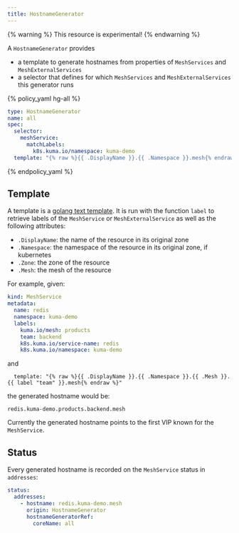 ```yaml
---
title: HostnameGenerator
---
```


{% warning %}
This resource is experimental!
{% endwarning %}

A `HostnameGenerator` provides

- a template to generate hostnames from properties of `MeshServices` and `MeshExternalServices`
- a selector that defines for which `MeshServices` and `MeshExternalServices` this generator runs

{% policy_yaml hg-all %}
```yaml
type: HostnameGenerator
name: all
spec:
  selector:
    meshService:
      matchLabels:
        k8s.kuma.io/namespace: kuma-demo
  template: "{% raw %}{{ .DisplayName }}.{{ .Namespace }}.mesh{% endraw %}"
```
{% endpolicy_yaml %}

## Template

A template is a [golang text template](https://pkg.go.dev/text/template).
It is run with the function `label` to retrieve labels of the `MeshService` or `MeshExternalService`
as well as the following attributes:

* `.DisplayName`: the name of the resource in its original zone
* `.Namespace`: the namespace of the resource in its original zone, if kubernetes
* `.Zone`: the zone of the resource
* `.Mesh`: the mesh of the resource

For example, given:

```yaml
kind: MeshService
metadata:
  name: redis
  namespace: kuma-demo
  labels:
    kuma.io/mesh: products
    team: backend
    k8s.kuma.io/service-name: redis
    k8s.kuma.io/namespace: kuma-demo
```

and

```
  template: "{% raw %}{{ .DisplayName }}.{{ .Namespace }}.{{ .Mesh }}.{{ label "team" }}.mesh{% endraw %}"
```

the generated hostname would be:

```
redis.kuma-demo.products.backend.mesh
```

Currently the generated hostname points to the first VIP known for the
`MeshService`.

## Status

Every generated hostname is recorded on the `MeshService` status in `addresses`:

```yaml
status:
  addresses:
    - hostname: redis.kuma-demo.mesh
      origin: HostnameGenerator
      hostnameGeneratorRef:
        coreName: all
```
